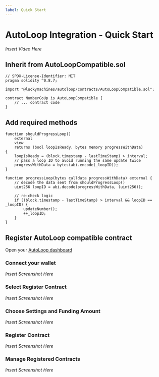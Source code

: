 ```yaml
---
label: Quick Start
---
```


# AutoLoop Integration - Quick Start

_Insert Video Here_

## Inherit from AutoLoopCompatible.sol

```solidity
// SPDX-License-Identifier: MIT
pragma solidity ^0.8.7;

import "@luckymachines/autoloop/contracts/AutoLoopCompatible.sol";

contract NumberGoUp is AutoLoopCompatible {
    // ... contract code
}
```

## Add required methods

```solidity
function shouldProgressLoop()
    external
    view
    returns (bool loopIsReady, bytes memory progressWithData)
{
    loopIsReady = (block.timestamp - lastTimeStamp) > interval;
    // pass a loop ID to avoid running the same update twice
    progressWithData = bytes(abi.encode(_loopID));
}

function progressLoop(bytes calldata progressWithData) external {
    // decode the data sent from shouldProgressLoop()
    uint256 loopID = abi.decode(progressWithData, (uint256));

    // re-check logic
    if ((block.timestamp - lastTimeStamp) > interval && loopID == _loopID) {
        updateNumber();
        ++_loopID;
    }
}
```

## Register AutoLoop compatible contract

Open your [AutoLoop dashboard](https://auto-loop-ui-godwoken.vercel.app/)

### Connect your wallet

_Insert Screenshot Here_

### Select Register Contract

_Insert Screenshot Here_

### Choose Settings and Funding Amount

_Insert Screenshot Here_

### Register Contract

_Insert Screenshot Here_

### Manage Registered Contracts

_Insert Screenshot Here_
